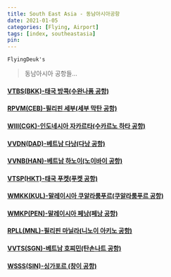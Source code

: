 ```yaml
---
title: South East Asia - 동남아시아공항
date: 2021-01-05
categories: [Flying, Airport]
tags: [index, southeastasia]
pin:
---
```


`FlyingDeuk's`
>동남아시아 공항들... <br>

#### [VTBS(BKK)-태국 방콕(수완나품 공항)](/posts/VTBS-BKK/)

#### [RPVM(CEB)-필리핀 세부(세부 막탄 공항)](/posts/RPVM-CEB/)

#### [WIII(CGK)-인도네시아 자카르타(수카르노 하타 공항)](/posts/WIII-CGK/)

#### [VVDN(DAD)-베트남 다낭(다낭 공항)](/posts/VVND-DAD/)

#### [VVNB(HAN)-베트남 하노이(노이바이 공항)](/posts/VVNB-HAN/)

#### [VTSP(HKT)-태국 푸켓(푸켓 공항)](/posts/VTSP-HKT/)

#### [WMKK(KUL)-말레이시아 쿠알라룸푸르(쿠알라룸푸르 공항)](/posts/WMKK-KUL/)

#### [WMKP(PEN)-말레이시아 페낭(페낭 공항)](/posts/WMKP-PEN/)

#### [RPLL(MNL)-필리핀 마닐라(니노이 아키노 공항)](/posts/RPLL-MNL/)

#### [VVTS(SGN)-베트남 호찌민(탄손나트 공항)](/posts/VVTS-SGN/)

#### [WSSS(SIN)-싱가포르 (창이 공항)](/posts/WSSS-SIN/)
